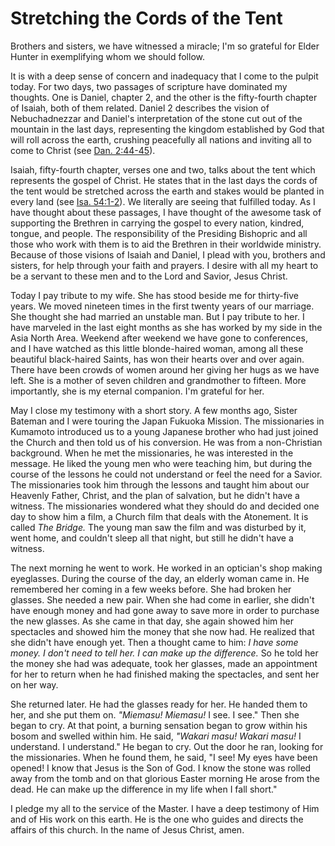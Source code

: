 # Stretching the Cords of the Tent

Brothers and sisters, we have witnessed a miracle; I'm so grateful for Elder
Hunter in exemplifying whom we should follow.

It is with a deep sense of concern and inadequacy that I come to the pulpit
today. For two days, two passages of scripture have dominated my thoughts. One
is Daniel, chapter 2, and the other is the fifty-fourth chapter of Isaiah,
both of them related. Daniel 2 describes the vision of Nebuchadnezzar and
Daniel's interpretation of the stone cut out of the mountain in the last days,
representing the kingdom established by God that will roll across the earth,
crushing peacefully all nations and inviting all to come to Christ (see [Dan.
2:44-45](https://www.lds.org/scriptures/ot/dan/2.44-45?lang=eng#43)).

Isaiah, fifty-fourth chapter, verses one and two, talks about the tent which
represents the gospel of Christ. He states that in the last days the cords of
the tent would be stretched across the earth and stakes would be planted in
every land (see [Isa.
54:1-2](https://www.lds.org/scriptures/ot/isa/54.1-2?lang=eng#0)). We
literally are seeing that fulfilled today. As I have thought about these
passages, I have thought of the awesome task of supporting the Brethren in
carrying the gospel to every nation, kindred, tongue, and people. The
responsibility of the Presiding Bishopric and all those who work with them is
to aid the Brethren in their worldwide ministry. Because of those visions of
Isaiah and Daniel, I plead with you, brothers and sisters, for help through
your faith and prayers. I desire with all my heart to be a servant to these
men and to the Lord and Savior, Jesus Christ.

Today I pay tribute to my wife. She has stood beside me for thirty-five years.
We moved nineteen times in the first twenty years of our marriage. She thought
she had married an unstable man. But I pay tribute to her. I have marveled in
the last eight months as she has worked by my side in the Asia North Area.
Weekend after weekend we have gone to conferences, and I have watched as this
little blonde-haired woman, among all these beautiful black-haired Saints, has
won their hearts over and over again. There have been crowds of women around
her giving her hugs as we have left. She is a mother of seven children and
grandmother to fifteen. More importantly, she is my eternal companion. I'm
grateful for her.

May I close my testimony with a short story. A few months ago, Sister Bateman
and I were touring the Japan Fukuoka Mission. The missionaries in Kumamoto
introduced us to a young Japanese brother who had just joined the Church and
then told us of his conversion. He was from a non-Christian background. When
he met the missionaries, he was interested in the message. He liked the young
men who were teaching him, but during the course of the lessons he could not
understand or feel the need for a Savior. The missionaries took him through
the lessons and taught him about our Heavenly Father, Christ, and the plan of
salvation, but he didn't have a witness. The missionaries wondered what they
should do and decided one day to show him a film, a Church film that deals
with the Atonement. It is called _The Bridge._ The young man saw the film and
was disturbed by it, went home, and couldn't sleep all that night, but still
he didn't have a witness.

The next morning he went to work. He worked in an optician's shop making
eyeglasses. During the course of the day, an elderly woman came in. He
remembered her coming in a few weeks before. She had broken her glasses. She
needed a new pair. When she had come in earlier, she didn't have enough money
and had gone away to save more in order to purchase the new glasses. As she
came in that day, she again showed him her spectacles and showed him the money
that she now had. He realized that she didn't have enough yet. Then a thought
came to him: _I have some money. I don't need to tell her. I can make up the
difference._ So he told her the money she had was adequate, took her glasses,
made an appointment for her to return when he had finished making the
spectacles, and sent her on her way.

She returned later. He had the glasses ready for her. He handed them to her,
and she put them on. _"Miemasu! Miemasu!_ I see. I see." Then she began to
cry. At that point, a burning sensation began to grow within his bosom and
swelled within him. He said, _"Wakari masu! Wakari masu!_ I understand. I
understand." He began to cry. Out the door he ran, looking for the
missionaries. When he found them, he said, "I see! My eyes have been opened! I
know that Jesus is the Son of God. I know the stone was rolled away from the
tomb and on that glorious Easter morning He arose from the dead. He can make
up the difference in my life when I fall short."

I pledge my all to the service of the Master. I have a deep testimony of Him
and of His work on this earth. He is the one who guides and directs the
affairs of this church. In the name of Jesus Christ, amen.

